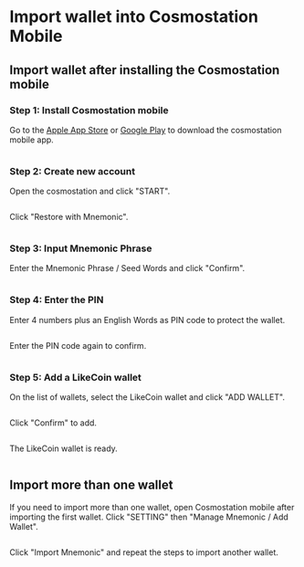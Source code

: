 # Import wallet into Cosmostation Mobile

## Import wallet after installing the Cosmostation mobile

### Step 1: Install Cosmostation mobile

Go to the [Apple App Store](https://apps.apple.com/us/app/cosmostation/id1459830339) or [Google Play](https://play.google.com/store/apps/details?id=wannabit.io.cosmostaion\&hl=en\_US\&gl=US) to download the cosmostation mobile app.

<figure><img src="../../../.gitbook/assets/Cosmostation mobile import wallet 1.png" alt=""><figcaption></figcaption></figure>

### Step 2: Create new account

Open the cosmostation and click "START".

<figure><img src="../../../.gitbook/assets/Cosmostation mobile import wallet 2.png" alt=""><figcaption></figcaption></figure>

Click "Restore with Mnemonic".

<figure><img src="../../../.gitbook/assets/Cosmostation mobile import wallet 3.png" alt=""><figcaption></figcaption></figure>

### Step 3: Input Mnemonic Phrase

Enter the Mnemonic Phrase / Seed Words and click "Confirm".

<figure><img src="../../../.gitbook/assets/Cosmostation mobile import wallet 4.jpg" alt=""><figcaption></figcaption></figure>

### Step 4: Enter the PIN

Enter 4 numbers plus an English Words as PIN code to protect the wallet.

<figure><img src="../../../.gitbook/assets/Cosmostation mobile import wallet 5.png" alt=""><figcaption></figcaption></figure>

Enter the PIN code again to confirm.

<figure><img src="../../../.gitbook/assets/Cosmostation mobile import wallet 6.png" alt=""><figcaption></figcaption></figure>

### Step 5: Add a LikeCoin wallet

On the list of wallets, select the LikeCoin wallet and click "ADD WALLET".

<figure><img src="../../../.gitbook/assets/Cosmostation mobile import wallet 7.png" alt=""><figcaption></figcaption></figure>

Click "Confirm" to add.

<figure><img src="../../../.gitbook/assets/Cosmostation mobile import wallet 8.png" alt=""><figcaption></figcaption></figure>

The LikeCoin wallet is ready.

<figure><img src="../../../.gitbook/assets/Cosmostation mobile import wallet 9.png" alt=""><figcaption></figcaption></figure>

## Import more than one wallet

If you need to import more than one wallet, open Cosmostation mobile after importing the first wallet. Click "SETTING" then "Manage Mnemonic / Add Wallet".

<figure><img src="../../../.gitbook/assets/Cosmostation mobile import wallet 10.png" alt=""><figcaption></figcaption></figure>

Click "Import Mnemonic" and repeat the steps to import another wallet.&#x20;

<figure><img src="../../../.gitbook/assets/Cosmostation mobile import wallet 11.png" alt=""><figcaption></figcaption></figure>

